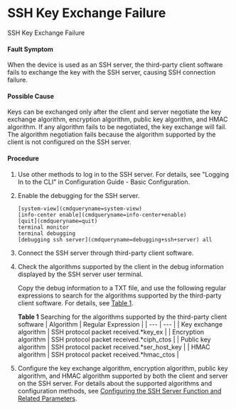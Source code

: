 SSH Key Exchange Failure
========================

SSH Key Exchange Failure

#### Fault Symptom

When the device is used as an SSH server, the third-party client software fails to exchange the key with the SSH server, causing SSH connection failure.


#### Possible Cause

Keys can be exchanged only after the client and server negotiate the key exchange algorithm, encryption algorithm, public key algorithm, and HMAC algorithm. If any algorithm fails to be negotiated, the key exchange will fail. The algorithm negotiation fails because the algorithm supported by the client is not configured on the SSH server.


#### Procedure

1. Use other methods to log in to the SSH server. For details, see "Logging In to the CLI" in Configuration Guide - Basic Configuration.
2. Enable the debugging for the SSH server.
   
   
   ```
   [system-view](cmdqueryname=system-view)
   [info-center enable](cmdqueryname=info-center+enable)
   [quit](cmdqueryname=quit)
   terminal monitor
   terminal debugging
   [debugging ssh server](cmdqueryname=debugging+ssh+server) all
   ```
3. Connect the SSH server through third-party client software.
4. Check the algorithms supported by the client in the debug information displayed by the SSH server user terminal.
   
   
   
   Copy the debug information to a TXT file, and use the following regular expressions to search for the algorithms supported by the third-party client software. For details, see [Table 1](#EN-US_TASK_0000001563753669__table369912567165).
   
   **Table 1** Searching for the algorithms supported by the third-party client software
   | Algorithm | Regular Expression |
   | --- | --- |
   | Key exchange algorithm | SSH protocol packet received.\*key\_ex |
   | Encryption algorithm | SSH protocol packet received.\*ciph\_ctos |
   | Public key algorithm | SSH protocol packet received.\*ser\_host\_key |
   | HMAC algorithm | SSH protocol packet received.\*hmac\_ctos |
5. Configure the key exchange algorithm, encryption algorithm, public key algorithm, and HMAC algorithm supported by both the client and server on the SSH server. For details about the supported algorithms and configuration methods, see [Configuring the SSH Server Function and Related Parameters](galaxy_ssh_cfg_0009.html).